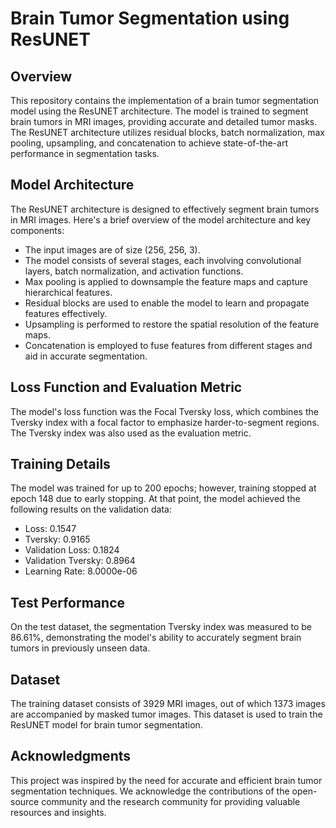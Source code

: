 # Brain Tumor Segmentation using ResUNET

## Overview

This repository contains the implementation of a brain tumor segmentation model using the ResUNET architecture. The model is trained to segment brain tumors in MRI images, providing accurate and detailed tumor masks. The ResUNET architecture utilizes residual blocks, batch normalization, max pooling, upsampling, and concatenation to achieve state-of-the-art performance in segmentation tasks.

## Model Architecture

The ResUNET architecture is designed to effectively segment brain tumors in MRI images. Here's a brief overview of the model architecture and key components:

- The input images are of size (256, 256, 3).
- The model consists of several stages, each involving convolutional layers, batch normalization, and activation functions.
- Max pooling is applied to downsample the feature maps and capture hierarchical features.
- Residual blocks are used to enable the model to learn and propagate features effectively.
- Upsampling is performed to restore the spatial resolution of the feature maps.
- Concatenation is employed to fuse features from different stages and aid in accurate segmentation.

## Loss Function and Evaluation Metric

The model's loss function was the Focal Tversky loss, which combines the Tversky index with a focal factor to emphasize harder-to-segment regions. The Tversky index was also used as the evaluation metric. 

## Training Details
The model was trained for up to 200 epochs; however, training stopped at epoch 148 due to early stopping. At that point, the model achieved the following results on the validation data:

- Loss: 0.1547
- Tversky: 0.9165
- Validation Loss: 0.1824
- Validation Tversky: 0.8964
- Learning Rate: 8.0000e-06

## Test Performance
On the test dataset, the segmentation Tversky index was measured to be 86.61%, demonstrating the model's ability to accurately segment brain tumors in previously unseen data.

## Dataset
The training dataset consists of 3929 MRI images, out of which 1373 images are accompanied by masked tumor images. This dataset is used to train the ResUNET model for brain tumor segmentation.

## Acknowledgments
This project was inspired by the need for accurate and efficient brain tumor segmentation techniques. We acknowledge the contributions of the open-source community and the research community for providing valuable resources and insights.
